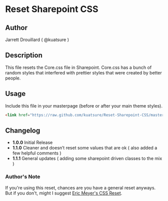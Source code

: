 # Reset Sharepoint CSS

## Author
Jarrett Drouillard ( @kuatsure )

## Description
This file resets the Core.css file in Sharepoint. Core.css has a bunch of random styles that interfered with prettier styles that were created by better people.

## Usage
Include this file in your masterpage (before or after your main theme styles).

````html
<link href="https://raw.github.com/kuatsure/Reset-Sharepoint-CSS/master/reset_sp.css" rel="stylesheet" type="text/css">
````

## Changelog
 * **1.0.0** Initial Release
 * **1.1.0** Cleaner and doesn’t reset some values that are ok ( also added a few helpful comments )
 * **1.1.1** General updates ( adding some sharepoint driven classes to the mix )

### Author's Note
If you're using this reset, chances are you have a general reset anyways. But if you don't, might I suggest [Eric Meyer's CSS Reset](http://meyerweb.com/eric/tools/css/reset/).

